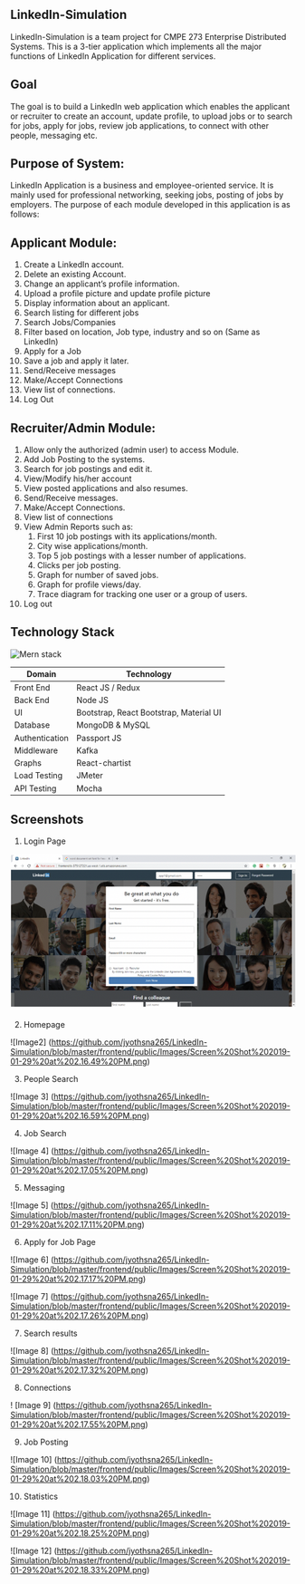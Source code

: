 LinkedIn-Simulation
-------------------
LinkedIn-Simulation is a team project for CMPE 273 Enterprise Distributed Systems. This is a 3-tier application which implements all the major functions of LinkedIn Application for different services.		
    
Goal
----
The goal is to build a LinkedIn web application which enables the applicant or recruiter to create an account, update profile, to upload jobs or to search for jobs, apply for jobs, review job applications, to connect with other people, messaging etc.

Purpose of System:
------------------
LinkedIn Application is a business and employee-oriented service. It is mainly used for professional networking, seeking jobs, posting of jobs by employers. The purpose of each module developed in this application is as follows:

Applicant Module:
-----------------
1. Create a LinkedIn account.
2. Delete an existing Account.
3. Change an applicant’s profile information.
4. Upload a profile picture and update profile picture
5. Display information about an applicant.
6. Search listing for different jobs
7. Search Jobs/Companies
8. Filter based on location, Job type, industry and so on (Same as LinkedIn)
9. Apply for a Job
10. Save a job and apply it later.
11. Send/Receive messages
12. Make/Accept Connections
13. View list of connections.
14. Log Out

Recruiter/Admin Module:
-----------------------
1. Allow only the authorized (admin user) to access Module.
2. Add Job Posting to the systems.
3. Search for job postings and edit it.
4. View/Modify his/her account
5. View posted applications and also resumes.
6. Send/Receive messages.
7. Make/Accept Connections.
8. View list of connections
9. View Admin Reports such as:
    1. First 10 job postings with its applications/month.
    2. City wise applications/month.
    3. Top 5 job postings with a lesser number of applications.
    4. Clicks per job posting.
    5. Graph for number of saved jobs.
    6. Graph for profile views/day.
    7. Trace diagram for tracking one user or a group of users.
10. Log out

Technology Stack
----------------
 ![Mern stack](https://user-images.githubusercontent.com/31905103/33642126-564d7392-d9ed-11e7-9bcf-a7cc6daa17e8.PNG)

Domain	 | Technology
-------- | -----------
Front End | React JS / Redux
Back End | Node JS
UI	| Bootstrap, React Bootstrap, Material UI
Database | MongoDB & MySQL
Authentication | 	Passport JS
Middleware |	Kafka
Graphs	| React-chartist
Load Testing | 	JMeter
API Testing | Mocha
 
Screenshots
-----------
1.	Login Page

 ![Image1](https://github.com/jyothsna265/LinkedIn-Simulation/blob/master/frontend/public/Images/Screen%20Shot%202019-01-29%20at%202.14.19%20PM.png)
 
2.	Homepage

 ![Image2] (https://github.com/jyothsna265/LinkedIn-Simulation/blob/master/frontend/public/Images/Screen%20Shot%202019-01-29%20at%202.16.49%20PM.png)
 
3.	People Search 

![Image 3] (https://github.com/jyothsna265/LinkedIn-Simulation/blob/master/frontend/public/Images/Screen%20Shot%202019-01-29%20at%202.16.59%20PM.png)

4.	Job Search 

![Image 4] (https://github.com/jyothsna265/LinkedIn-Simulation/blob/master/frontend/public/Images/Screen%20Shot%202019-01-29%20at%202.17.05%20PM.png)

5.	Messaging

 ![Image 5] (https://github.com/jyothsna265/LinkedIn-Simulation/blob/master/frontend/public/Images/Screen%20Shot%202019-01-29%20at%202.17.11%20PM.png)
 
6.	Apply for Job Page 

 ![Image 6] (https://github.com/jyothsna265/LinkedIn-Simulation/blob/master/frontend/public/Images/Screen%20Shot%202019-01-29%20at%202.17.17%20PM.png)
 
 ![Image 7] (https://github.com/jyothsna265/LinkedIn-Simulation/blob/master/frontend/public/Images/Screen%20Shot%202019-01-29%20at%202.17.26%20PM.png)
 
7.	Search results

![Image 8] (https://github.com/jyothsna265/LinkedIn-Simulation/blob/master/frontend/public/Images/Screen%20Shot%202019-01-29%20at%202.17.32%20PM.png)

8.	Connections

! [Image 9] (https://github.com/jyothsna265/LinkedIn-Simulation/blob/master/frontend/public/Images/Screen%20Shot%202019-01-29%20at%202.17.55%20PM.png)
 
9.	Job Posting
 
 ![Image 10] (https://github.com/jyothsna265/LinkedIn-Simulation/blob/master/frontend/public/Images/Screen%20Shot%202019-01-29%20at%202.18.03%20PM.png)

10.	Statistics

![Image 11] (https://github.com/jyothsna265/LinkedIn-Simulation/blob/master/frontend/public/Images/Screen%20Shot%202019-01-29%20at%202.18.25%20PM.png)

![Image 12] (https://github.com/jyothsna265/LinkedIn-Simulation/blob/master/frontend/public/Images/Screen%20Shot%202019-01-29%20at%202.18.33%20PM.png)
 
